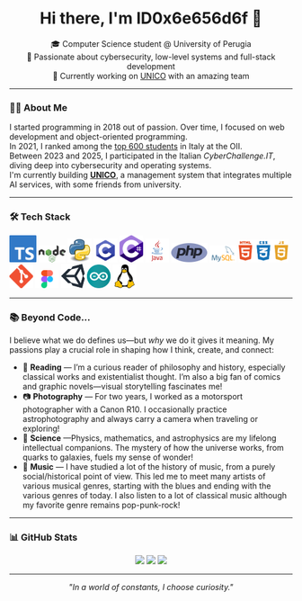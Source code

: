 <h1 align="center">Hi there, I'm ID0x6e656d6f 📀</h1>

<p align="center">
  🎓 Computer Science student @ University of Perugia<br>
  🧠 Passionate about cybersecurity, low-level systems and full-stack development<br>
  💼 Currently working on <a href="https://theunico.it/">UNICO</a> with an amazing team<br>
</p>

---

### 👨‍💻 About Me

I started programming in 2018 out of passion. Over time, I focused on web development and object-oriented programming.  
In 2021, I ranked among the <a href="https://www.olimpiadi-informatica.it/oldsite/202/classifica-generale-territoriale-2022.xlsx" target="_blank">top 600 students</a> in Italy at the OII.  
Between 2023 and 2025, I participated in the Italian *CyberChallenge.IT*, diving deep into cybersecurity and operating systems.  
I'm currently building <a href="https://theunico.it/" target="_blank">**UNICO**</a>, a management system that integrates multiple AI services, with some friends from university.

---

### 🛠️ Tech Stack

<p align="left">
  <img src="https://github.com/ID0x6e656d6f/ID0x6e656d6f/blob/main/Typescript.png?raw=true" width="48"/>
  <img src="https://github.com/ID0x6e656d6f/ID0x6e656d6f/blob/main/Node.js_logo.png" width="48"/>
  <img src="https://github.com/ID0x6e656d6f/ID0x6e656d6f/blob/main/Python.svg.png" width="42"/>
  <img src="https://github.com/ID0x6e656d6f/ID0x6e656d6f/blob/main/c-programming.png" width="42"/>
  <img src="https://github.com/ID0x6e656d6f/ID0x6e656d6f/blob/main/c-sharp-c-icon-912x1024-j3yidw37.png" width="42"/>
  <img src="https://github.com/ID0x6e656d6f/ID0x6e656d6f/blob/main/java-logo-1.png" width="42"/>
  <img src="https://github.com/ID0x6e656d6f/ID0x6e656d6f/blob/main/php-1-logo-png-transparent.png" width="64"/>
  <img src="https://github.com/ID0x6e656d6f/ID0x6e656d6f/blob/main/MySQL-Logo.png?raw=true" width="48"/>
  <img src="https://github.com/ID0x6e656d6f/ID0x6e656d6f/blob/main/png-clipart-html-js-and-css-logo-cascading-style-sheets-javascript-html-css3-jquery-logo-miscellaneous-text.png" width="88"/>
  <img src="https://github.com/ID0x6e656d6f/ID0x6e656d6f/blob/main/Git-Icon-1788C.png" width="42"/>
  <img src="https://github.com/ID0x6e656d6f/ID0x6e656d6f/blob/main/Figma-1-logo.png" width="42"/>
  <img src="https://github.com/ID0x6e656d6f/ID0x6e656d6f/blob/main/unity-logo-988A22E703-seeklogo.com.png" width="42"/>
  <img src="https://github.com/ID0x6e656d6f/ID0x6e656d6f/blob/main/arduino-logo-1.png" width="42"/>
  <img src="https://github.com/ID0x6e656d6f/ID0x6e656d6f/blob/main/free-linux-logo-icon-download-in-svg-png-gif-file-formats--technology-social-media-company-vol-4-pack-logos-icons-2944967.webp" width="42"/>
</p>

---

### 📚 Beyond Code...
I believe what we do defines us—but *why* we do it gives it meaning. My passions play a crucial role in shaping how I think, create, and connect:
- 📖 **Reading** — I’m a curious reader of philosophy and history, especially classical works and existentialist thought. I’m also a big fan of comics and graphic novels—visual storytelling fascinates me!
- 📷 **Photography** — For two years, I worked as a motorsport photographer with a Canon R10. I occasionally practice astrophotography and always carry a camera when traveling or exploring!
- 🌌 **Science** —Physics, mathematics, and astrophysics are my lifelong intellectual companions. The mystery of how the universe works, from quarks to galaxies, fuels my sense of wonder!
- 🎵 **Music** — I have studied a lot of the history of music, from a purely social/historical point of view. This led me to meet many artists of various musical genres, starting with the blues and ending with the various genres of today. I also listen to a lot of classical music although my favorite genre remains pop-punk-rock!

---

### 📊 GitHub Stats

<p align="center">
  <img src="https://github-readme-stats.vercel.app/api?username=ID0x6e656d6f&hide_rank=true&show_icons=true&theme=tokyonight" height="180"/>
  <img src="https://github-readme-stats.vercel.app/api/top-langs/?username=ID0x6e656d6f&langs_count=6&layout=compact&theme=tokyonight" height="180"/>
  <img src="https://streak-stats.demolab.com/?user=ID0x6e656d6f&theme=dark" height="180">
</p>

---

<p align="center">
  <em>"In a world of constants, I choose curiosity."</em>
</p>


